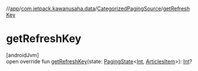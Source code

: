 //[app](../../../index.md)/[com.jetpack.kawanusaha.data](../index.md)/[CategorizedPagingSource](index.md)/[getRefreshKey](get-refresh-key.md)

# getRefreshKey

[androidJvm]\
open override fun [getRefreshKey](get-refresh-key.md)(state: [PagingState](https://developer.android.com/reference/kotlin/androidx/paging/PagingState.html)&lt;[Int](https://kotlinlang.org/api/latest/jvm/stdlib/kotlin/-int/index.html), [ArticlesItem](../-articles-item/index.md)&gt;): [Int](https://kotlinlang.org/api/latest/jvm/stdlib/kotlin/-int/index.html)?
